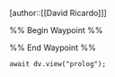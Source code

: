 [author::[[David Ricardo]]]

%% Begin Waypoint %%


%% End Waypoint %%

```dataviewjs
await dv.view("prolog");
```